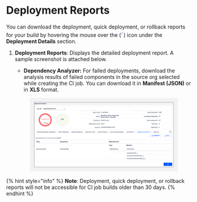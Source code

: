 # Deployment Reports

You can download the deployment, quick deployment, or rollback reports for your build by hovering the mouse over the (![](<../../../../.gitbook/assets/image (16) (1) (1) (1) (1) (1) (1).png>)) icon under the **Deployment Details** section.&#x20;

1.  **Deployment Reports**: Displays the detailed deployment report. A sample screenshot is attached below.

    * **Dependency Analyzer:** For failed deployments, download the analysis results of failed components in the source org selected while creating the CI job. You can download it in **Manifest (JSON)** or in **XLS** format.

    <figure><img src="../../../../.gitbook/assets/image (17) (1) (1) (1) (1) (1) (1).png" alt=""><figcaption></figcaption></figure>

{% hint style="info" %}
**Note**: Deployment, quick deployment, or rollback reports will not be accessible for CI job builds older than 30 days.
{% endhint %}
